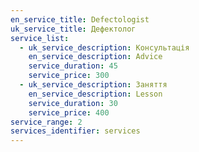 ```yaml
---
en_service_title: Defectologist
uk_service_title: Дефектолог
service_list:
  - uk_service_description: Консультація
    en_service_description: Advice
    service_duration: 45
    service_price: 300
  - uk_service_description: Заняття
    en_service_description: Lesson
    service_duration: 30
    service_price: 400
service_range: 2
services_identifier: services
---
```

